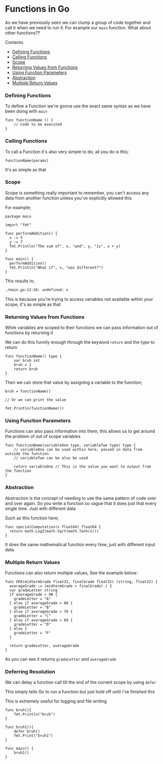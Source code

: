 # Functions in Go

As we have previously seen we can clump a group of code together and call it when we need to run it. For example our `main` function. What about other functions??

Contents
- [Defining Functions](#defining-functions)
- [Calling Functions](#calling-functions)
- [Scope](#scope)
- [Returning Values from Functions](#returning-values-from-functions)
- [Using Function Parameters](#using-function-parameters)
- [Abstraction](#abstraction)
- [Multiple Return Values](#multiple-return-values)

### Defining Functions

To define a Function we're gonna use the exact same syntax as we have been doing with `main`

```golang
func functionName () {
    // Code to be executed
}
```

### Calling Functions

To call a Function it's also very simple to do, all you do is this;

```golang
functionName(params)
```

It's as simple as that


### Scope

Scope is something really important to remember, you can't access any data from another function unless you've explicitly allowed this

For example;

```golang
package main
 
import "fmt"
 
func performAddition() {
  x := 5
  y := 7
  fmt.Println("The sum of", x, "and", y, "is", x + y)
}
 
func main() {
  performAddition()
  fmt.Println("What if", x, "was different?")
}
```

This results in;

```bash
./main.go:12:26: undefined: x
```

This is because you're trying to access variables not available within your scope, it's as simple as that


### Returning Values from Functions

While variables are scoped to their functions we can pass information out of functions by returning it

We can do this funnily enough through the keyword `return` and the *type* to return

```golang
func functionName() type {
    var bruh int
    bruh = 1
    return bruh
}
``` 

Then we can store that value by assigning a variable to the function;

```golang
bruh = functionName()

// Or we can print the value

fmt.Println(functionName())
```

### Using Function Parameters

Functions can also pass information into them, this allows us to get around the problem of out of scope variables

```golang
func functionName(variableOne type, variableTwo type) type {
    // variableOne can be used within here, passed in data from outside the function
    // variableTwo can be also be used

    return variableOne // This is the value you want to output from the function
}
```

### Abstraction

Abstraction is the concept of needing to use the same pattern of code over and over again. So you write a function so vague that it does just that every single time. Just with different data

Such as this function here;

```golang
func specialComputation(x float64) float64 {
  return math.Log2(math.Sqrt(math.Tanh(x)))
}
```

It does the same mathematical function every time, just with different input data

### Multiple Return Values

Functions can also return multiple values, See the example below:

```golang
func GPA(midtermGrade float32, finalGrade float32) (string, float32) {
  averageGrade := (midtermGrade + finalGrade) / 2
  var gradeLetter string
  if averageGrade > 90 {
    gradeLetter = "A"
  } else if averageGrade > 80 {
    gradeLetter = "B"
  } else if averageGrade > 70 {
    gradeLetter = "C"
  } else if averageGrade > 60 {
    gradeLetter = "D"
  } else {
    gradeLetter = "F"
  }
 
  return gradeLetter, averageGrade 
}
```

As you can see it returns `gradeLetter` and `averageGrade` 

### Deferring Resolution

We can delay a function call till the end of the current scope by using `defer`

This simply tells Go to run a function but just hold off until i've finished this

This is extremely useful for logging and file writing

```golang
func bruh(){
    fmt.Println("bruh")
}

func bruh1(){
    defer bruh()
    fmt.Print("bruh1")
}

func main() {
    bruh1()
}